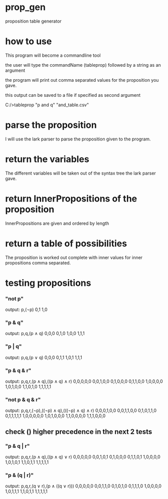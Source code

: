 # prop_gen
proposition table generator

# how to use
This program will become a commandline tool

the user will type the commandName (tableprop)
followed by a string as an argument

the program will print out comma separated values for the proposition you gave.

this output can be saved to a file if specified as second argument

C:/>tableprop "p and q" "and_table.csv"

# parse the proposition

I will use the lark parser to parse the proposition given to the program.

# return the variables
The different variables will be taken out of the syntax tree the lark parser gave.

# return InnerPropositions of the proposition
InnerPropositions are given and ordered by length

# return a table of possibilities
The proposition is worked out complete with inner values for inner propositions comma separated.

# testing propositions
### "not p"
output:
p,(¬p)
0,1
1,0

### "p & q"
output:
p,q,(p ∧ q)
0,0,0
0,1,0
1,0,0
1,1,1

### "p | q"
output:
p,q,(p ∨ q)
0,0,0
0,1,1
1,0,1
1,1,1

### "p & q & r"
output:
p,q,r,(p ∧ q),((p ∧ q) ∧ r)
0,0,0,0,0
0,0,1,0,0
0,1,0,0,0
0,1,1,0,0
1,0,0,0,0
1,0,1,0,0
1,1,0,1,0
1,1,1,1,1

### "not p & q & r"
output:
p,q,r,(¬p),((¬p) ∧ q),(((¬p) ∧ q) ∧ r)
0,0,0,1,0,0
0,0,1,1,0,0
0,1,0,1,1,0
0,1,1,1,1,1
1,0,0,0,0,0
1,0,1,0,0,0
1,1,0,0,0,0
1,1,1,0,0,0

## check () higher precedence in the next 2 tests

### "p & q | r"
output:
p,q,r,(p ∧ q),((p ∧ q) ∨ r)
0,0,0,0,0
0,0,1,0,1
0,1,0,0,0
0,1,1,0,1
1,0,0,0,0
1,0,1,0,1
1,1,0,1,1
1,1,1,1,1

### "p & (q | r)"
output:
p,q,r,(q ∨ r),(p ∧ ((q ∨ r)))
0,0,0,0,0
0,0,1,1,0
0,1,0,1,0
0,1,1,1,0
1,0,0,0,0
1,0,1,1,1
1,1,0,1,1
1,1,1,1,1
